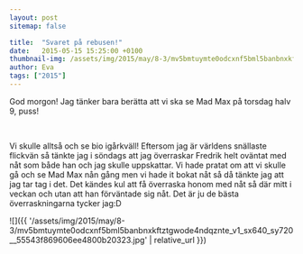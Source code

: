 ```yaml
---
layout: post
sitemap: false

title:  "Svaret på rebusen!"
date:   2015-05-15 15:25:00 +0100
thumbnail-img: /assets/img/2015/may/8-3/mv5bmtuymte0odcxnf5bml5banbnxkftztgwode4ndqznte_v1_sx640_sy720__55543f869606ee4800b20323.jpg
author: Eva
tags: ["2015"]
---
```


God morgon! Jag tänker bara berätta att vi ska se Mad Max på torsdag halv 9, puss!




 




Vi skulle alltså och se bio igårkväll! Eftersom jag är världens snällaste flickvän så tänkte jag i söndags att jag överraskar Fredrik helt oväntat med nåt som både han och jag skulle uppskattar. Vi hade pratat om att vi skulle gå och se Mad Max nån gång men vi hade it bokat nåt så då tänkte jag att jag tar tag i det. Det kändes kul att få överraska honom med nåt så där mitt i veckan och utan att han förväntade sig nåt. Det är ju de bästa överraskningarna tycker jag:D

![]({{ '/assets/img/2015/may/8-3/mv5bmtuymte0odcxnf5bml5banbnxkftztgwode4ndqznte_v1_sx640_sy720__55543f869606ee4800b20323.jpg'  | relative_url }})


